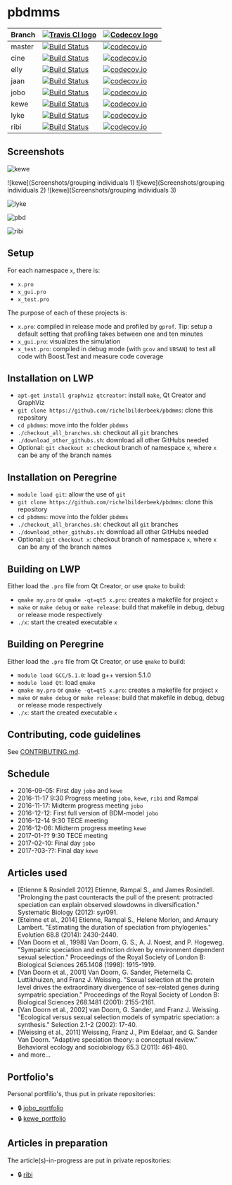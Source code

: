 # pbdmms

Branch|[![Travis CI logo](TravisCI.png)](https://travis-ci.org)|[![Codecov logo](Codecov.png)](https://www.codecov.io)
---|---|---
master|[![Build Status](https://travis-ci.org/richelbilderbeek/pbdmms.svg?branch=master)](https://travis-ci.org/richelbilderbeek/pbdmms)|[![codecov.io](https://codecov.io/github/richelbilderbeek/pbdmms/coverage.svg?branch=master)](https://codecov.io/github/richelbilderbeek/pbdmms/branch/master)
cine|[![Build Status](https://travis-ci.org/richelbilderbeek/pbdmms.svg?branch=cine)](https://travis-ci.org/richelbilderbeek/pbdmms)|[![codecov.io](https://codecov.io/github/richelbilderbeek/pbdmms/coverage.svg?branch=cine)](https://codecov.io/github/richelbilderbeek/pbdmms/branch/cine)
elly|[![Build Status](https://travis-ci.org/richelbilderbeek/pbdmms.svg?branch=elly)](https://travis-ci.org/richelbilderbeek/pbdmms)|[![codecov.io](https://codecov.io/github/richelbilderbeek/pbdmms/coverage.svg?branch=elly)](https://codecov.io/github/richelbilderbeek/pbdmms/branch/elly)
jaan|[![Build Status](https://travis-ci.org/richelbilderbeek/pbdmms.svg?branch=jaan)](https://travis-ci.org/richelbilderbeek/pbdmms)|[![codecov.io](https://codecov.io/github/richelbilderbeek/pbdmms/coverage.svg?branch=jaan)](https://codecov.io/github/richelbilderbeek/pbdmms/branch/jaan)
jobo|[![Build Status](https://travis-ci.org/richelbilderbeek/pbdmms.svg?branch=jobo)](https://travis-ci.org/richelbilderbeek/pbdmms)|[![codecov.io](https://codecov.io/github/richelbilderbeek/pbdmms/coverage.svg?branch=jobo)](https://codecov.io/github/richelbilderbeek/pbdmms/branch/jobo)
kewe|[![Build Status](https://travis-ci.org/richelbilderbeek/pbdmms.svg?branch=kewe)](https://travis-ci.org/richelbilderbeek/pbdmms)|[![codecov.io](https://codecov.io/github/richelbilderbeek/pbdmms/coverage.svg?branch=kewe)](https://codecov.io/github/richelbilderbeek/pbdmms/branch/kewe)
lyke|[![Build Status](https://travis-ci.org/richelbilderbeek/pbdmms.svg?branch=lyke)](https://travis-ci.org/richelbilderbeek/pbdmms)|[![codecov.io](https://codecov.io/github/richelbilderbeek/pbdmms/coverage.svg?branch=lyke)](https://codecov.io/github/richelbilderbeek/pbdmms/branch/lyke)
ribi|[![Build Status](https://travis-ci.org/richelbilderbeek/pbdmms.svg?branch=ribi)](https://travis-ci.org/richelbilderbeek/pbdmms)|[![codecov.io](https://codecov.io/github/richelbilderbeek/pbdmms/coverage.svg?branch=ribi)](https://codecov.io/github/richelbilderbeek/pbdmms/branch/ribi)

## Screenshots

![kewe](Screenshots/kewe_gui.png)

![kewe](Screenshots/grouping individuals 1)
![kewe](Screenshots/grouping individuals 2)
![kewe](Screenshots/grouping individuals 3)

![lyke](Screenshots/lyke_gui.png)

![pbd](Screenshots/pbd_gui.png)

![ribi](Screenshots/ribi_gui.png)

## Setup

For each namespace `x`, there is:
 * `x.pro`
 * `x_gui.pro`
 * `x_test.pro`

The purpose of each of these projects is:

 * `x.pro`: compiled in release mode and profiled by `gprof`. Tip: setup a default setting that profiling takes between one and ten minutes
 * `x_gui.pro`: visualizes the simulation
 * `x_test.pro`: compiled in debug mode (with `gcov` and `UBSAN`) to test all code with Boost.Test and measure code coverage

## Installation on LWP

 * `apt-get install graphviz qtcreator`: install `make`, Qt Creator and GraphViz
 * `git clone https://github.com/richelbilderbeek/pbdmms`: clone this repository
 * `cd pbdmms`: move into the folder `pbdmms`
 * `./checkout_all_branches.sh`: checkout all `git` branches
 * `./download_other_githubs.sh`: download all other GitHubs needed
 * Optional: `git checkout x`: checkout branch of namespace `x`, where `x` can be any of the branch names

## Installation on Peregrine

 * `module load git`: allow the use of `git`
 * `git clone https://github.com/richelbilderbeek/pbdmms`: clone this repository
 * `cd pbdmms`: move into the folder `pbdmms`
 * `./checkout_all_branches.sh`: checkout all `git` branches
 * `./download_other_githubs.sh`: download all other GitHubs needed
 * Optional: `git checkout x`: checkout branch of namespace `x`, where `x` can be any of the branch names

## Building on LWP

Either load the `.pro` file from Qt Creator, or use `qmake` to build:

 * `qmake my.pro` or `qmake -qt=qt5 x.pro`: creates a makefile for project `x`
 * `make` or `make debug` or `make release`: build that makefile in debug, debug or release mode respectively
 * `./x`: start the created executable `x`

## Building on Peregrine

Either load the `.pro` file from Qt Creator, or use `qmake` to build:

 * `module load GCC/5.1.0`: load g++ version 5.1.0
 * `module load Qt`: load `qmake`
 * `qmake my.pro` or `qmake -qt=qt5 x.pro`: creates a makefile for project `x`
 * `make` or `make debug` or `make release`: build that makefile in debug, debug or release mode respectively
 * `./x`: start the created executable `x`

## Contributing, code guidelines

See [CONTRIBUTING.md](CONTRIBUTING.md).

## Schedule

 * 2016-09-05: First day `jobo` and `kewe`
 * 2016-11-17 9:30 Progress meeting `jobo`, `kewe`, `ribi` and Rampal
 * 2016-11-17: Midterm progress meeting `jobo`
 * 2016-12-12: First full version of BDM-model `jobo`
 * 2016-12-14 9:30 TECE meeting
 * 2016-12-06: Midterm progress meeting `kewe`
 * 2017-01-?? 9:30 TECE meeting
 * 2017-02-10: Final day `jobo`
 * 2017-?03-??: Final day `kewe`

## Articles used

 * [Etienne & Rosindell 2012] Etienne, Rampal S., and James Rosindell. "Prolonging the past counteracts the pull of the present: protracted speciation can explain observed slowdowns in diversification." Systematic Biology (2012): syr091.
 * [Eteinne et al., 2014] Etienne, Rampal S., Helene Morlon, and Amaury Lambert. "Estimating the duration of speciation from phylogenies." Evolution 68.8 (2014): 2430-2440.
 * [Van Doorn et al., 1998] Van Doorn, G. S., A. J. Noest, and P. Hogeweg. "Sympatric speciation and extinction driven by environment dependent sexual selection." Proceedings of the Royal Society of London B: Biological Sciences 265.1408 (1998): 1915-1919.
 * [Van Doorn et al., 2001] Van Doorn, G. Sander, Pieternella C. Luttikhuizen, and Franz J. Weissing. "Sexual selection at the protein level drives the extraordinary divergence of sex–related genes during sympatric speciation." Proceedings of the Royal Society of London B: Biological Sciences 268.1481 (2001): 2155-2161.
 * [Van Doorn et al., 2002] van Doorn, G. Sander, and Franz J. Weissing. "Ecological versus sexual selection models of sympatric speciation: a synthesis." Selection 2.1-2 (2002): 17-40.
 * [Weissing et al., 2011] Weissing, Franz J., Pim Edelaar, and G. Sander Van Doorn. "Adaptive speciation theory: a conceptual review." Behavioral ecology and sociobiology 65.3 (2011): 461-480.
 * and more...

## Portfolio's

Personal portfilio's, thus put in private repositories:

 * :lock: [jobo_portfolio](https://github.com/richelbilderbeek/jobo_portfolio)
 * :lock: [kewe_portfolio](https://github.com/richelbilderbeek/kewe_portfolio)

## Articles in preparation

The article(s)-in-progress are put in private repositories:

 * :lock: [ribi](https://github.com/richelbilderbeek/distancer_article)

